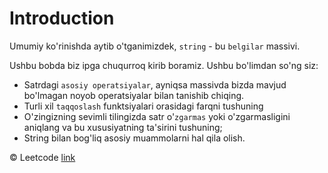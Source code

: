 # Introduction

Umumiy ko'rinishda aytib o'tganimizdek, `string` - bu `belgilar` massivi.

Ushbu bobda biz ipga chuqurroq kirib boramiz. Ushbu bo'limdan so'ng siz:

* Satrdagi `asosiy operatsiyalar`, ayniqsa massivda bizda mavjud bo'lmagan noyob operatsiyalar bilan tanishib chiqing.
* Turli xil `taqqoslash` funktsiyalari orasidagi farqni tushuning
* O'zingizning sevimli tilingizda satr o'`zgarmas` yoki o'zgarmasligini aniqlang va bu xususiyatning ta'sirini tushuning;
* String bilan bog'liq asosiy muammolarni hal qila olish.


© Leetcode [link](https://leetcode.com/explore/learn/card/array-and-string/203/introduction-to-string/)